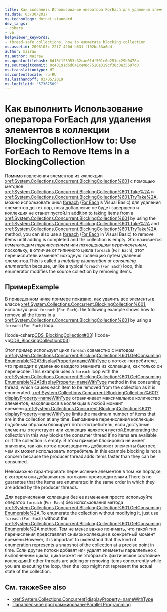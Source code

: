 ```yaml
---
title: Как выполнить Использование оператора ForEach для удаления элементов в коллекции BlockingCollection
ms.date: 03/30/2017
ms.technology: dotnet-standard
dev_langs:
- csharp
- vb
helpviewer_keywords:
- thread-safe collections, how to enumerate blocking collection
ms.assetid: 2096103c-22f7-420d-b631-f102bc33a6dd
author: mairaw
ms.author: mairaw
ms.openlocfilehash: 6d13f123953c32cae01df501c0e251ec29b0478b
ms.sourcegitcommit: 0c48191d6d641ce88d7510e319cf38c0e35697d0
ms.translationtype: HT
ms.contentlocale: ru-RU
ms.lasthandoff: 03/05/2019
ms.locfileid: "57367509"
---
```

# <a name="how-to-use-foreach-to-remove-items-in-a-blockingcollection"></a><span data-ttu-id="0e117-102">Как выполнить Использование оператора ForEach для удаления элементов в коллекции BlockingCollection</span><span class="sxs-lookup"><span data-stu-id="0e117-102">How to: Use ForEach to Remove Items in a BlockingCollection</span></span>

<span data-ttu-id="0e117-103">Помимо извлечения элементов из коллекции <xref:System.Collections.Concurrent.BlockingCollection%601> с помощью методов <xref:System.Collections.Concurrent.BlockingCollection%601.Take%2A> и <xref:System.Collections.Concurrent.BlockingCollection%601.TryTake%2A>, можно использовать цикл [foreach](~/docs/csharp/language-reference/keywords/foreach-in.md) ([For Each](~/docs/visual-basic/language-reference/statements/for-each-next-statement.md) в Visual Basic) для удаления элементов до тех пор, пока добавление не будет завершено и коллекция не станет пустой.</span><span class="sxs-lookup"><span data-stu-id="0e117-103">In addition to taking items from a <xref:System.Collections.Concurrent.BlockingCollection%601> by using the <xref:System.Collections.Concurrent.BlockingCollection%601.Take%2A> and <xref:System.Collections.Concurrent.BlockingCollection%601.TryTake%2A> method, you can also use a [foreach](~/docs/csharp/language-reference/keywords/foreach-in.md) ([For Each](~/docs/visual-basic/language-reference/statements/for-each-next-statement.md) in Visual Basic) to remove items until adding is completed and the collection is empty.</span></span> <span data-ttu-id="0e117-104">Это называется *изменяющим перечислением* или *поглощающим перечислением*, поскольку, в отличие от типичного цикла `foreach` (`For Each`), этот перечислитель изменяет исходную коллекцию путем удаления элементов.</span><span class="sxs-lookup"><span data-stu-id="0e117-104">This is called a *mutating enumeration* or *consuming enumeration* because, unlike a typical `foreach` (`For Each`) loop, this enumerator modifies the source collection by removing items.</span></span>

## <a name="example"></a><span data-ttu-id="0e117-105">Пример</span><span class="sxs-lookup"><span data-stu-id="0e117-105">Example</span></span>

<span data-ttu-id="0e117-106">В приведенном ниже примере показано, как удалить все элементы в классе <xref:System.Collections.Concurrent.BlockingCollection%601>, используя цикл `foreach` (`For Each`).</span><span class="sxs-lookup"><span data-stu-id="0e117-106">The following example shows how to remove all the items in a <xref:System.Collections.Concurrent.BlockingCollection%601> by using a `foreach` (`For Each`) loop.</span></span>

[!code-csharp[CDS_BlockingCollection#03](../../../../samples/snippets/csharp/VS_Snippets_Misc/cds_blockingcollection/cs/example03.cs#03)]
[!code-vb[CDS_BlockingCollection#03](../../../../samples/snippets/visualbasic/VS_Snippets_Misc/cds_blockingcollection/vb/enumeratebc.vb#03)]

<span data-ttu-id="0e117-107">Этот пример использует цикл `foreach` совместно с методом <xref:System.Collections.Concurrent.BlockingCollection%601.GetConsumingEnumerable%2A?displayProperty=nameWithType> в потоке-потребителе, что приводит к удалению каждого элемента из коллекции, как только он перечислен.</span><span class="sxs-lookup"><span data-stu-id="0e117-107">This example uses a `foreach` loop with the <xref:System.Collections.Concurrent.BlockingCollection%601.GetConsumingEnumerable%2A?displayProperty=nameWithType> method in the consuming thread, which causes each item to be removed from the collection as it is enumerated.</span></span> <span data-ttu-id="0e117-108"><xref:System.Collections.Concurrent.BlockingCollection%601?displayProperty=nameWithType> ограничивает максимальное количество элементов, находящихся в коллекции в любой момент времени.</span><span class="sxs-lookup"><span data-stu-id="0e117-108"><xref:System.Collections.Concurrent.BlockingCollection%601?displayProperty=nameWithType> limits the maximum number of items that are in the collection at any time.</span></span> <span data-ttu-id="0e117-109">Выполнение перечисления коллекции подобным образом блокирует поток-потребитель, если доступные элементы отсутствуют или коллекция является пустой.</span><span class="sxs-lookup"><span data-stu-id="0e117-109">Enumerating the collection in this way blocks the consumer thread if no items are available or if the collection is empty.</span></span> <span data-ttu-id="0e117-110">В этом примере блокировка не имеет значения, так как поток-производитель добавляет элементы быстрее, чем их может использовать потребитель.</span><span class="sxs-lookup"><span data-stu-id="0e117-110">In this example blocking is not a concern because the producer thread adds items faster than they can be consumed.</span></span>

<span data-ttu-id="0e117-111">Невозможно гарантировать перечисление элементов в том же порядке, в котором они добавляются потоками-производителями.</span><span class="sxs-lookup"><span data-stu-id="0e117-111">There is no guarantee that the items are enumerated in the same order in which they are added by the producer threads.</span></span>

<span data-ttu-id="0e117-112">Для перечисления коллекции без ее изменения просто используйте оператор `foreach` (`For Each`) без использования метода <xref:System.Collections.Concurrent.BlockingCollection%601.GetConsumingEnumerable%2A>.</span><span class="sxs-lookup"><span data-stu-id="0e117-112">To enumerate the collection without modifying it, just use `foreach` (`For Each`) without the <xref:System.Collections.Concurrent.BlockingCollection%601.GetConsumingEnumerable%2A> method.</span></span> <span data-ttu-id="0e117-113">Тем не менее важно понимать, что такой тип перечисления представляет снимок коллекции в конкретный момент времени.</span><span class="sxs-lookup"><span data-stu-id="0e117-113">However, it is important to understand that this kind of enumeration represents a snapshot of the collection at a precise point in time.</span></span> <span data-ttu-id="0e117-114">Если другие потоки добавят или удалят элементы параллельно с выполнением цикла, цикл может не отобразить фактическое состояние коллекции.</span><span class="sxs-lookup"><span data-stu-id="0e117-114">If other threads are adding or removing items concurrently while you are executing the loop, then the loop might not represent the actual state of the collection.</span></span>

## <a name="see-also"></a><span data-ttu-id="0e117-115">См. также</span><span class="sxs-lookup"><span data-stu-id="0e117-115">See also</span></span>

- <xref:System.Collections.Concurrent?displayProperty=nameWithType>
- [<span data-ttu-id="0e117-116">Параллельное программирование</span><span class="sxs-lookup"><span data-stu-id="0e117-116">Parallel Programming</span></span>](../../../../docs/standard/parallel-programming/index.md)
